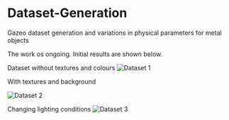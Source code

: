 # Dataset-Generation

Gazeo dataset generation and variations in physical parameters for metal objects 

The work os ongoing. Initial results are shown below. 

Dataset without textures and colours
![Dataset 1](https://user-images.githubusercontent.com/84769093/166892994-880265d4-52c2-42a7-832d-5f8b2f543033.png)

With textures and background

![Dataset 2](https://user-images.githubusercontent.com/84769093/166893132-cadfd7d5-340b-4df1-8d89-7010775da0ca.png)

Changing lighting conditions
![Dataset 3](https://user-images.githubusercontent.com/84769093/166893185-87f25729-63c4-4bd4-986a-742190e75297.png)

